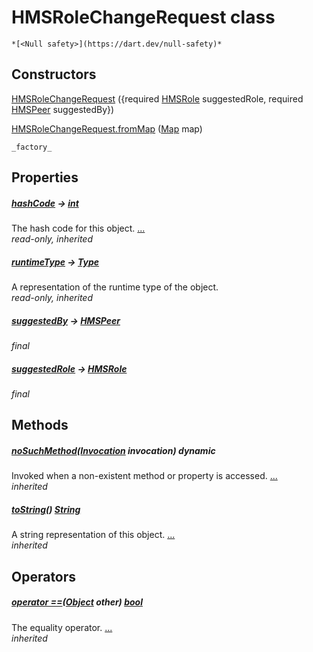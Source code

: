 


# HMSRoleChangeRequest class






    *[<Null safety>](https://dart.dev/null-safety)*






## Constructors

[HMSRoleChangeRequest](../hmssdk_flutter/HMSRoleChangeRequest/HMSRoleChangeRequest.md) ({required [HMSRole](../hmssdk_flutter/HMSRole-class.md) suggestedRole, required [HMSPeer](../hmssdk_flutter/HMSPeer-class.md) suggestedBy})

    

[HMSRoleChangeRequest.fromMap](../hmssdk_flutter/HMSRoleChangeRequest/HMSRoleChangeRequest.fromMap.md) ([Map](https://api.flutter.dev/flutter/dart-core/Map-class.html) map)

    _factory_


## Properties

##### [hashCode](https://api.flutter.dev/flutter/dart-core/Object/hashCode.html) &#8594; [int](https://api.flutter.dev/flutter/dart-core/int-class.html)



The hash code for this object. [...](https://api.flutter.dev/flutter/dart-core/Object/hashCode.html)  
_read-only, inherited_



##### [runtimeType](https://api.flutter.dev/flutter/dart-core/Object/runtimeType.html) &#8594; [Type](https://api.flutter.dev/flutter/dart-core/Type-class.html)



A representation of the runtime type of the object.   
_read-only, inherited_



##### [suggestedBy](../hmssdk_flutter/HMSRoleChangeRequest/suggestedBy.md) &#8594; [HMSPeer](../hmssdk_flutter/HMSPeer-class.md)



   
_final_



##### [suggestedRole](../hmssdk_flutter/HMSRoleChangeRequest/suggestedRole.md) &#8594; [HMSRole](../hmssdk_flutter/HMSRole-class.md)



   
_final_




## Methods

##### [noSuchMethod](https://api.flutter.dev/flutter/dart-core/Object/noSuchMethod.html)([Invocation](https://api.flutter.dev/flutter/dart-core/Invocation-class.html) invocation) dynamic



Invoked when a non-existent method or property is accessed. [...](https://api.flutter.dev/flutter/dart-core/Object/noSuchMethod.html)  
_inherited_



##### [toString](https://api.flutter.dev/flutter/dart-core/Object/toString.html)() [String](https://api.flutter.dev/flutter/dart-core/String-class.html)



A string representation of this object. [...](https://api.flutter.dev/flutter/dart-core/Object/toString.html)  
_inherited_




## Operators

##### [operator ==](https://api.flutter.dev/flutter/dart-core/Object/operator_equals.html)([Object](https://api.flutter.dev/flutter/dart-core/Object-class.html) other) [bool](https://api.flutter.dev/flutter/dart-core/bool-class.html)



The equality operator. [...](https://api.flutter.dev/flutter/dart-core/Object/operator_equals.html)  
_inherited_











